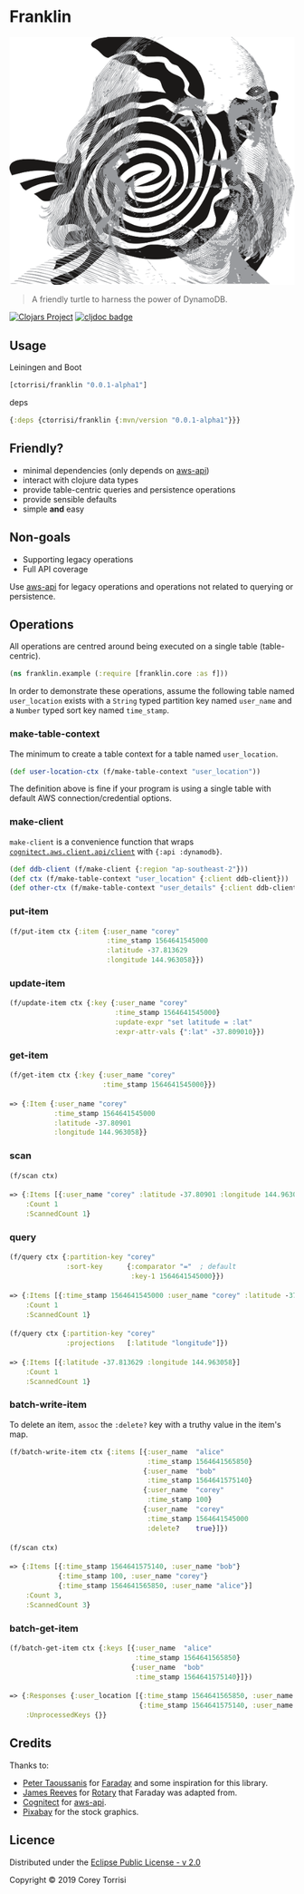 # Franklin

[![](docs/franklin.png)](#)

> A friendly turtle to harness the power of DynamoDB.

[![Clojars Project](https://img.shields.io/clojars/v/ctorrisi/franklin.svg)](https://clojars.org/ctorrisi/franklin)
[![cljdoc badge](https://cljdoc.org/badge/ctorrisi/franklin)](https://cljdoc.org/d/ctorrisi/franklin/CURRENT)

## Usage

Leiningen and Boot
```clojure
[ctorrisi/franklin "0.0.1-alpha1"]
```

deps
```clojure
{:deps {ctorrisi/franklin {:mvn/version "0.0.1-alpha1"}}}
```

## Friendly?

* minimal dependencies (only depends on [aws-api])
* interact with clojure data types
* provide table-centric queries and persistence operations
* provide sensible defaults
* simple **and** easy

## Non-goals

* Supporting legacy operations
* Full API coverage

Use [aws-api] for legacy operations and operations not related to querying or persistence.

## Operations

All operations are centred around being executed on a single table (table-centric).

```clojure
(ns franklin.example (:require [franklin.core :as f]))
```

In order to demonstrate these operations, assume the following table named ``user_location`` exists with a ``String`` typed partition key named ``user_name`` and a ``Number`` typed sort key named ``time_stamp``.

### make-table-context

The minimum to create a table context for a table named ``user_location``.

```clojure
(def user-location-ctx (f/make-table-context "user_location"))
```

The definition above is fine if your program is using a single table with default AWS connection/credential options.

### make-client

``make-client`` is a convenience function that wraps [``cognitect.aws.client.api/client``](https://github.com/cognitect-labs/aws-api/blob/master/src/cognitect/aws/client/api.clj#L22) with ``{:api :dynamodb}``.

```clojure
(def ddb-client (f/make-client {:region "ap-southeast-2"}))
(def ctx (f/make-table-context "user_location" {:client ddb-client}))
(def other-ctx (f/make-table-context "user_details" {:client ddb-client}))
```

### put-item
```clojure
(f/put-item ctx {:item {:user_name "corey"
                        :time_stamp 1564641545000
                        :latitude -37.813629
                        :longitude 144.963058}})
```

### update-item
```clojure
(f/update-item ctx {:key {:user_name "corey"
                          :time_stamp 1564641545000}
                          :update-expr "set latitude = :lat"
                          :expr-attr-vals {":lat" -37.809010}})
```

### get-item
```clojure
(f/get-item ctx {:key {:user_name "corey"
                       :time_stamp 1564641545000}})

=> {:Item {:user_name "corey"
           :time_stamp 1564641545000
           :latitude -37.80901
           :longitude 144.963058}}
```

### scan
```clojure
(f/scan ctx)

=> {:Items [{:user_name "corey" :latitude -37.80901 :longitude 144.963058 :time_stamp 1564641545000}]
    :Count 1
    :ScannedCount 1}
```

### query
```clojure
(f/query ctx {:partition-key "corey"
              :sort-key      {:comparator "="  ; default
                              :key-1 1564641545000}})

=> {:Items [{:time_stamp 1564641545000 :user_name "corey" :latitude -37.813629 :longitude 144.963058}]
    :Count 1
    :ScannedCount 1}

(f/query ctx {:partition-key "corey"
              :projections   [:latitude "longitude"]})

=> {:Items [{:latitude -37.813629 :longitude 144.963058}]
    :Count 1
    :ScannedCount 1}
```

### batch-write-item
To delete an item, ``assoc`` the ``:delete?`` key with a truthy value in the item's map.
```clojure
(f/batch-write-item ctx {:items [{:user_name  "alice"
                                  :time_stamp 1564641565850}
                                 {:user_name  "bob"
                                  :time_stamp 1564641575140}
                                 {:user_name  "corey"
                                  :time_stamp 100}
                                 {:user_name  "corey"
                                  :time_stamp 1564641545000
                                  :delete?    true}]})

(f/scan ctx)

=> {:Items [{:time_stamp 1564641575140, :user_name "bob"}
            {:time_stamp 100, :user_name "corey"}
            {:time_stamp 1564641565850, :user_name "alice"}]
    :Count 3,
    :ScannedCount 3}
```

### batch-get-item
```clojure
(f/batch-get-item ctx {:keys [{:user_name  "alice"
                               :time_stamp 1564641565850}
                              {:user_name  "bob"
                               :time_stamp 1564641575140}]})

=> {:Responses {:user_location [{:time_stamp 1564641565850, :user_name "alice"}
                                {:time_stamp 1564641575140, :user_name "bob"}]}
    :UnprocessedKeys {}}
```

## Credits

Thanks to:
* [Peter Taoussanis](https://github.com/ptaoussanis) for [Faraday](https://github.com/ptaoussanis/faraday) and some inspiration for this library.
* [James Reeves](https://github.com/weavejester) for [Rotary](https://github.com/weavejester/rotary) that Faraday was adapted from.
* [Cognitect](https://github.com/cognitect) for [aws-api].
* [Pixabay](https://pixabay.com) for the stock graphics.

## Licence

Distributed under the [Eclipse Public License - v 2.0](https://raw.githubusercontent.com/ctorrisi/franklin/master/LICENSE)

Copyright &copy; 2019 Corey Torrisi

[aws-api]: https://github.com/cognitect-labs/aws-api/
[aws-api-client]: https://github.com/cognitect-labs/aws-api/blob/master/src/cognitect/aws/client/api.clj#L22 "``cognitect.aws.client.api/client``"
